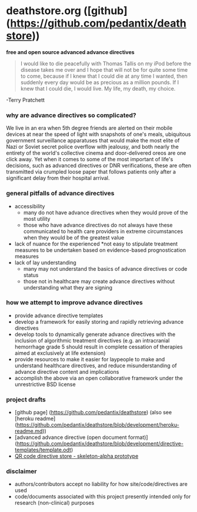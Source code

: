# deathstore.org ([github] (https://github.com/pedantix/deathstore))
**free and open source advanced advance directives**

>I would like to die peacefully with Thomas Tallis on my iPod before the disease takes me over and I hope that will not be for quite some time to come, because if I knew that I could die at any time I wanted, then suddenly every day would be as precious as a million pounds. If I knew that I could die, I would live. My life, my death, my choice.

-Terry Pratchett

### why are advance directives so complicated?
We live in an era when 5th degree friends are alerted on their mobile devices at near the speed of light with snapshots of one's meals,  ubiquitous government surveillance apparatuses that would make the most elite of Nazi or Soviet secret police overflow with jealousy, and both nearly the entirety of the world's collective cinema and door-delivered oreos are one click away. Yet when it comes to some of the most important of life's decisions, such as advanced directives or DNR verifications, these are often transmitted via crumpled loose paper that  follows patients only after a significant delay from their hospital arrival.

### general pitfalls of advance directives
* accessibility
    * many do not have advance directives when they would prove of the most utility
    * those who have advance directives do not always have these communicated to health care providers in extreme circumstances when they would be of the greatest value
* lack of nuance for the experienced
    *not easy to stipulate treatment measures to be undertaken based on evidence-based prognostication measures
* lack of lay understanding
    * many may not understand the basics of advance directives or code status
    * those not in healthcare may create advance directives without understanding what they are signing

### how we attempt to improve advance directives
* provide advance directive templates
* develop a framework for easily storing and rapidly retrieving advance directives
* develop tools to dynamically generate advance directives with the inclusion of algorithmic treatment directives (e.g. an intracranial hemorrhage grade 5 should result in complete cessation of therapies aimed at exclusively at life extension)
* provide resources to make it easier for laypeople to make and understand healthcare directives, and reduce misunderstanding of advance directive content and implications
* accomplish the above via an open collaborative framework under the unrestrictive BSD license

### project drafts
* [github page] (https://github.com/pedantix/deathstore) (also see [heroku readme] (https://github.com/pedantix/deathstore/blob/development/heroku-readme.md))
* [advanced advance directive (open document format)] (https://github.com/pedantix/deathstore/blob/development/directive-templates/template.odt)
* [QR code directive store - skeleton-alpha prototype](https://deathstore-staging.herokuapp.com/)

### disclaimer
* authors/contributors accept no liability for how site/code/directives are used
* code/documents associated with this project presently intended only for research (non-clinical) purposes